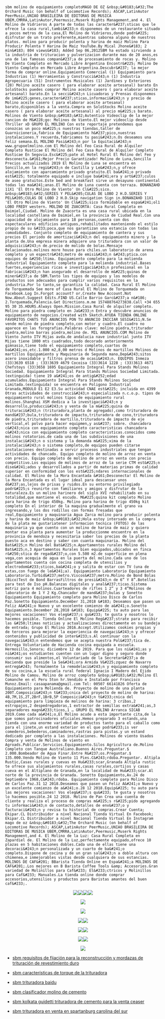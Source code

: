 
```
sbm molino de equipamiento completoMAGO DE OZ &nbsp;&#0183;&#32;The Orchard Music (on behalf of Locomotive Records); ASCAP,LatinAutor PeerMusic,UNIAO BRASILEIRA DE EDITORAS DE MUSICA UBEM,CMRRA,LatinAutor,Peermusic,Muserk Rights Management,and 4. El Molino de Vidrieros A parte de todas las caracter&#237;sticas que le ofrece la casa rural,tambi&#233;n disponemos de un restaurante situado a pocos metros de la casa,El Molino de Vidrieros,donde podr&#225; disfrutar de un trato preferente,mientras saborea alguno de nuestros platos. molino para producir polenta y harina de maiz Molino Para Producir Polenta Y Harina De Maiz YouTube.By Mical Jhone&#183; 2 min&#183; 804 views&#183; Added Sep 06,2012SBM ha estado sirviendo a la industria de trituracion y pulverizacion durante mas de 20 anos,es una de las famosas compan&#237;a de procesamiento de rocas y. Molino De Viento Completo en Mercado Libre Argentina Encontr&#225; Molino De Viento Completo en Mercado Libre Argentina.Descubr&#237; la mejor forma de comprar online.Equipamiento Comercial (1) Equipamiento para Industrias (1) Herramientas y Construcci&#243;n (1) Industria Agropecuaria (51) Instrumentos Musicales (1) Jardines y Exteriores (28) Molino aceite casero ( para elaborar aceite artesanal) barato En SoloStocks puedes comprar Molino aceite casero ( para elaborar aceite artesanal) barato.En la secci&#243;n Licuadoras y Prensas disponemos de im&#225;genes,caracter&#237;sticas,informaci&#243;n y precio de Molino aceite casero ( para elaborar aceite artesanal) barato,disponibles a la venta.Compra en SoloStocks Molino aceite casero ( para elaborar aceite artesanal) al precio m&#225;s barato. Molinos de Viento &nbsp;&#0183;&#32;Autentico Videoclip de la mejor cancion de M&#228;go: Molinos de Viento.El mejor videoclip desde Thriller xD GRUPO EL MOLINO Con este reportaje pretendemos que conozcas un poco m&#225;s nuestras tiendas,taller de Guarnicioneria,fabrica de Equipamiento h&#237;pico,nuestras instalaciones.Y recuerda,fabricamos tu pasi&#243;n.Os deseamos una feliz semana.EL MOLINO Pasi&#243;n por la Equitaci&#243;n www.grupoelmolino.com El Molino del Feo Casa Rural de Alquiler Completo Rusticae El Molino del Feo Casa Rural de Alquiler Completo Rusticae En Segovia.Esc&#225;pate al Hotel Rural El Molino del Feo y desconecta.&#161;Mejor Precio Garantizado! Molino de Luna,Soncillo Precios actualizados 2019 El Molino de Luna se encuentra en Soncillo,en la regi&#243;n de Castilla y Le&#243;n,y ofrece alojamiento con aparcamiento privado gratuito.El ba&#241;o privado est&#225; totalmente equipado e incluye ba&#241;era y art&#237;culos de aseo gratuitos.Este bed and breakfast sirve un desayuno continental todas las ma&#241;anas.El Molino de Luna cuenta con terraza. BONANZAHD 11X1 'El Otro Molino de Viento' Un Cl&#225;sico. &nbsp;&#0183;&#32;SERIES Y PEL&#205;CULAS DE LOBO 2 H.D.SERIES Y PEL&#205;CULAS DE LOBO 2 H.D.Skip navigation Sign in.BONANZAHD 11X1 'El Otro Molino de Viento' Un Cl&#225;sico formidable en espa&#241;ol1 LOBO FREDY western. MOLINO DE ZUACORTA: Casa Rural Completa en Daimiel,Ciudad. Molino de Zuacorta es una casa rural ubicada en la localidad castellana de Daimiel,en la provincia de Ciudad Real.Con una capacidad de alojamiento para 18 personas,cuenta con dos espectaculares edificios antiguos,rehabilitados manteniendo el estilo propio de su &#233;poca,que nos garantizan una estancia con todas las comodidades. Conjunto completo de equipamiento de cantera y sus precios El periodo de amortizaci&#243;n del equipamiento minero y la planta de.Una empresa minera adquiere una trituradora con un valor de adquisici&#243;n de.precio de molido de bolas.Mensaje Relacionados.molinos more house para chiles.un laboratorio de arena completo y un espectr&#243;metro de emisi&#243;n &#243;ptica.con equipos de &#250;ltima. Equipamiento completo para la molienda industrial Equipamiento completo para la molienda industrial.Bases fuertes,experiencias ricas e investigaci&#243;n profesional en la fabricaci&#243;n han asegurado el desarrollo de m&#225;quinas de miner&#237;a de SBM.Tanto los tipos de equipos y los modelos de productos son adecuados para cumplir varios requisitos en la industria.Por lo tanto,se garantiza la calidad. Casa Rural El Molino de Torquemada See more of Casa Rural El Molino de Torquemada on Facebook.Log In.Forgot account? or.Create New Account.Not Now.About.Suggest Edits.FIND US.Calle Barrio Garc&#237;a n&#186; 2.Torquemada,Palencia.Get Directions.m.me 157488764273838.Call +34 655 95 30 35.HOURS.Always Open.Mission.Casa Rural de alquiler completo. Molino para piedra completo en Ja&#233;n Entra y descubre anuncios de equipamiento de negocios.Created with Sketch.AYUDA TIENDA ONLINE FAVORITOS CHATS TUS ANUNCIOS PON TU ANUNCIO INICIAR SESI&#211;N.Se vende molino de piedra completo,con motor y cuadro.El cuadro no aparece en las forografias.Palabras clave: molino piedra,triturador piedra,molino barras piedra,molino de. MIL ANUNCIOS.COM Molino de Viento Junto ITV Mijas avda.de andalucia nave industrial junto ITV Mijas tiene 1000 mts cuadrados,todo decorado anteriormente gimnasio,tiene todo el equipamiento completo,cuartos de ba&#241;os,etc.1.000 m2,8,00 metros d Molinos de martillos Molinos de martillos Equipamiento y Maquinaria de Segunda mano,Dep&#243;sitos acero inoxidable y filtros prensa de ocasi&#243;n. EQUIPOS Inmeza (33)3639 6518 ; (33)3639 4679 Cocoisa (33)3614 1228 ; (33)3613 4671 Chefstoys (33)3658 1695 Equipamiento Integral Para Stands Molinos Sociedad. Equipamiento Integral Para Stands Molinos Sociedad Limitada.(extinguida) tiene 19 a&#241;os de antig&#252;edad acumulados.Equipamiento Integral Para Stands Molinos Sociedad Limitada.(extinguida) se encuentra en Poligono Industrial Granada,MODULO E1 E2 E3.Su actividad CNAE est&#225; incluida en 4399 Otras actividades de construcci&#243;n especializada n.c.o.p. tipos de equipamiento rural molinos tipos de equipamiento rural molinos.Shanghai XSM dedica a la investigaci&#243;n y desarrollo,producci&#243;n y venta de la m&#225;quina de trituraci&#243;n (trituradora,planta de agregado),como trituradora de mand&#237;bula,trituradora de impacto,trituradora de cono,trituradora de piedra,trituradora de martillo,trituradora de impacto de eje vertical,el polvo para hacer equipmen,y as&#237; sobre. chancadora c&#243;nica con equipamiento completo caracteristicas chancadora c&#243;nica con equipamiento completo caracteristicas.conocidos como molinos rotatorios.de cada una de las subdivisiones de una instalaci&#243;n o sistema y la demanda m&#225;xima de la instalaci&#243;n o sistema completo,de equipos pueden citarse instalaciones destinadas a servir procesos industriales que tengan actividades de chancado. Equipo completo de molino de arroz en venta con precio. Equipo completo de molino de arroz en venta con precio competitivo.Los equipos de molinos de arroz de la serie CTM est&#225;n dise&#241;ados y desarrollados a partir de materias primas de calidad superior en conformidad con los est&#225;ndares internacionales de calidad. El Molino de la Mora Encantada &#161;Desconecta! El Molino de la Mora Encantada es el lugar ideal para descansar unos d&#237;as,lejos de prisas y ruidos.En su entorno privilegiado podr&#225;s reunirte con familiares y amigos y disfrutar de la naturaleza.Es un molino harinero del siglo XVI rehabilitado en su totalidad,que mantiene el escudo. M&#225;quina kit completo Molino para harina de trigo 450kg. Molino para harina de trigo 450kg kit completo En el interior de la maquina gradualmente el grano va ingresando,y los dos rodillos con formas fresadas que real,Equipamiento y maquinaria Agua Zarca molino para producir polenta y harina de maiz &nbsp;&#0183;&#32;Hola estoy intersado en la compra de la plata me gustariatener informacion tecnica (FOTOS) de las maquinaria ya que cuento con un molino de harina de maiz y quiero montar esa planta para aumentar la produccionme encuentro en la provincia de mendoza y necesitaria saber los precios de la planta puesto aca en destino y saber con cuanta maquinaria. Molino del Bat&#225;n Molino del Bat&#225;n.Apartamentos rurales Molino del Bat&#225;n,3 Apartamentos Rurales bien equipados,ubicados en finca r&#250;stica de regad&#237;o,con 5.500 m2.de superficie en plena vega,con acequia de agua en la puerta del molino.Cada uno de los apartamentos cuenta con cocina completa de utensilios y electrodom&#233;sticos,ba&#241;o y salita de estar con TV (una de estas,con fuego de le&#241;a). Equipamiento Laboratorio Equipamiento Laboratorio.Turbid&#237;metro.Viscos&#237;metro.Molino de Bond Bolas (Bico)Test de Bond BarrasFiltros de presi&#243;n de 6” Y 8”.Botellas para test de Iso pH.Balanzas digitales y anal&#237;ticas.Sistema motriz para 4 molinos.Cuarteadores de rifles 1 2” y 3 4”Molinos de laboratorio de 1 Y 2 Kg.Chancador de mand&#237;bulas y Sonetto Equipamiento Equipamiento completo para Molino Disco de Carlos Paz.Sonetto Equipamiento.December 31,2018 &#183; Deseamos que pasen un Feliz A&#241;o Nuevo y un excelente comienzo de a&#241;o.Sonetto Equipamiento.December 28,2018 &#183; Equip&#225; tu auto para las mejores vacaciones! Vos eleg&#237;s qu&#233; te gusta y nosotros lo hacemos posible. Tienda Online El Molino Reg&#237;strate para recibir las &#250;ltimas noticias y actualizaciones directamente en su bandeja de entrada; Grupo El Molino 2016.Accept.Utilizamos cookies propias y de terceros para mejorar la experiencia de navegaci&#243;n y ofrecer contenidos y publicidad de inter&#233;s.Al continuar con la navegaci&#243;n entendemos que se acepta nuestra Pol&#237;tica de. Entrega Voluntariado de Hacienda cocina equipada a escuela. Hermosillo,Sonora; diciembre 12 de 2019. Para que los ni&#241;as y ni&#241;os estudiantes cuenten con un lugar digno y seguro donde consumir sus alimentos,el Voluntariado de la Secretar&#237;a de Hacienda que preside la Se&#241;ora Armida V&#225;zquez de Navarro entreg&#243; formalmente la remodelaci&#243;n y equipamiento completo de su cocina,a la escuela rural federal Ignacio I Madero del Ejido Molino de Camou. Molino de arroz completo &nbsp;&#0183;&#32;Molino El Comanche en el Peru 5ton hr.Vendido e Instalado por Francisco Munoz.Email: casaapanama@gmail.com Tel: 00507 66141826 Oferta de Equipamiento para Molienda de. Proyecto de molino de una planta 200T.Composici&#243;n t&#233;cnica del proyecto de molino de harina: 4B,7M,1S,2T,2BrF,1BrB,5P Composici&#243;n t&#233;cnica del equipamiento para limpieza de molinos de harina: 3 cribas,2 estropajos,2 despedregadoras,1 extractor de semillas extra&#241;as,3 separadores magn&#233;ticos,1 … GRUPO EL MOLINO Arranca SICAB 2019.Como cada a&#241;o,El Molino acude a esta importante cita,de la que somos patrocinadores oficiales.Hemos preparado 3 estands,una tienda con una enorme variedad de productos tanto para el caballo como para el jinete,un estand exterior en el que podr&#233;is ver comederos,bebederos,caminadores,rastras para pistas.y un estand dedicado por completo a las instalaciones. Molinos de viento Usados Compra y venta de Molinos de viento en Agroads.Publicar.Servicios.Equipamiento.Silos Agricultura de.Molino Completo con Tanque Australiano.Buenos Aires.Preguntar.$ 2.000.Bombeador de Agua Finar.Entre R&#237;os.Preguntar.$ 135.000.Vendo Molino de Viento 11 Pies.C&#243;rdoba.Preguntar. Altipla Rustic,Casas rurales y cuevas en Hu&#233;scar,Granada Altipla rustic te ofrece sus alojamientos rurales,casas rurales,cortijos y casas cueva en el Altiplano de Granada,en la localidad de Hu&#233;scar.Al norte de la provincia de Granada. Sonetto Equipamiento,Av.24 de Septiembre 1968,C&#243;rdoba. Equipamiento completo para Molino Disco de Carlos Paz.31 12 2018.Deseamos que pasen un Feliz A&#241;o Nuevo y un excelente comienzo de a&#241;o.28 12 2018.Equip&#225; tu auto para las mejores vacaciones! Vos eleg&#237;s qu&#233; te gusta y nosotros lo hacemos posible.24 12 2018. Molino de Pan Crea una cuenta de cliente y realiza el proceso de compras m&#225;s r&#225;pido agregando tu informaci&#243;n de contacto,detalles de env&#237;o y facturaci&#243;n y revisa tu historial de compras.Crear Cuenta; Ekipar.CL Distribuidor a nivel Nacional Tienda Virtual En Facebook; Ekipar.CL Distribuidor a nivel Nacional Tienda Virtual En Instagram mago de oz &nbsp;&#0183;&#32;The Orchard Music (on behalf of Locomotive Records); ASCAP,LatinAutor PeerMusic,UNIAO BRASILEIRA DE EDITORAS DE MUSICA UBEM,CMRRA,LatinAutor,Peermusic,Muserk Rights Management,and 4. El Molino de la Luz: Casa Rural Completa en Zapardiel de. El Molino de la Luz,perfectamente equipado,ofrece 10 plazas en 5 habitaciones dobles.Cada una de ellas tiene una decoraci&#243;n personalizada y un cuarto de ba&#241;o completo.Dispone de cocina y de un gran sal&#243;n a doble altura con chimenea,e inmejorables vistas desde cualquiera de sus estancias. MOLINOS DE CAF&#201; BBarista Tienda Online en Espa&#241;a MOLINOS DE CAF&#201;.Los mejores en B Barista Coffee Tools &amp; Accesories.Gran variedad de Molinillos para Caf&#233; El&#233;ctricos y Molinillos para Caf&#233; Manuales.La tienda online donde comprar accesorios,utensilios y productos para Baristas amantes del buen caf&#233;. 
```

<div align="center">

<a href="https://es-mill.shibang-china.com/github&k=sbm+molino+de+equipamiento+completo"><img src="https://static.shibang-china.com/es/mill/index.jpg"></a><a href="https://es-mill.shibang-china.com/materials.htmlgithub&k=sbm+molino+de+equipamiento+completo"><img src="https://static.shibang-china.com/es/mill/materials.jpg"></a><a href="https://es-mill.shibang-china.com/about.htmlgithub&k=sbm+molino+de+equipamiento+completo"><img src="https://static.shibang-china.com/es/mill/about.jpg"></a><a href="https://es-mill.shibang-china.com/contact.htmlgithub&k=sbm+molino+de+equipamiento+completo"><img src="https://static.shibang-china.com/es/mill/contact.jpg"></a>

<a href="https://es-mill.shibang-china.com/github&k=sbm+molino+de+equipamiento+completo"><img src="https://static.shibang-china.com/es/mill/banner.jpg"></a>

<a href="https://swt.shibang-china.com/github&k=sbm+molino+de+equipamiento+completo"><img src="https://static.shibang-china.com/es/mill/chat.jpg"></a>

<a href="https://es-mill.shibang-china.com/products/vertical-roller-mill.htmlgithub&k=sbm+molino+de+equipamiento+completo"><img src="https://static.shibang-china.com/es/mill/vertical.jpg"></a><a href="https://es-mill.shibang-china.com/products/raymond-mill.htmlgithub&k=sbm+molino+de+equipamiento+completo"><img src="https://static.shibang-china.com/es/mill/raymond.jpg"></a>

<a href="https://es-mill.shibang-china.com/products/ultrafine-grinding-mill.htmlgithub&k=sbm+molino+de+equipamiento+completo"><img src="https://static.shibang-china.com/es/mill/ultrafine.jpg"></a><a href="https://es-mill.shibang-china.com/products/trapezium-grinding-mill.htmlgithub&k=sbm+molino+de+equipamiento+completo"><img src="https://static.shibang-china.com/es/mill/trapezium.jpg"></a>

<a href="https://es-mill.shibang-china.com/products/ball-mill.htmlgithub&k=sbm+molino+de+equipamiento+completo"><img src="https://static.shibang-china.com/es/mill/ball.jpg"></a><a href="https://es-mill.shibang-china.com/products/hammer-mill.htmlgithub&k=sbm+molino+de+equipamiento+completo"><img src="https://static.shibang-china.com/es/mill/hammer.jpg"></a>

<a href="https://swt.shibang-china.com/github&k=sbm+molino+de+equipamiento+completo"><img src="https://static.shibang-china.com/es/mill/case.jpg"></a>

</div>


* [sbm requisitos de fijación para la reconstrucción y mordazas de trituración de revestimiento duro](sbm%20requisitos%20de%20fijaci%C3%B3n%20para%20la%20reconstrucci%C3%B3n%20y%20mordazas%20de%20trituraci%C3%B3n%20de%20revestimiento%20duro.md)

* [sbm características de torque de la trituradora](sbm%20caracter%C3%ADsticas%20de%20torque%20de%20la%20trituradora.md)

* [sbm trituradora baidu](sbm%20trituradora%20baidu.md)

* [sbm clasificador molino de cemento](sbm%20clasificador%20molino%20de%20cemento.md)

* [sbm kolkata guidetti trituradora de cemento para la venta ceaser](sbm%20kolkata%20guidetti%20trituradora%20de%20cemento%20para%20la%20venta%20ceaser.md)

* [sbm trituradora en venta en spartanburg carolina del sur](sbm%20trituradora%20en%20venta%20en%20spartanburg%20carolina%20del%20sur.md)